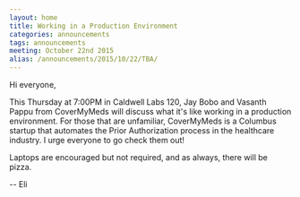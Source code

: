```yaml
---
layout: home
title: Working in a Production Environment
categories: announcements
tags: announcements
meeting: October 22nd 2015
alias: /announcements/2015/10/22/TBA/
---
```


Hi everyone,

This Thursday at 7:00PM in Caldwell Labs 120, Jay Bobo and Vasanth Pappu from CoverMyMeds will discuss what it's like working in a production environment. For those that are unfamiliar, CoverMyMeds is a Columbus startup that automates the Prior Authorization process in the healthcare industry. I urge everyone to go check them out!
 
Laptops are encouraged but not required, and as always, there will be pizza.

-- Eli

